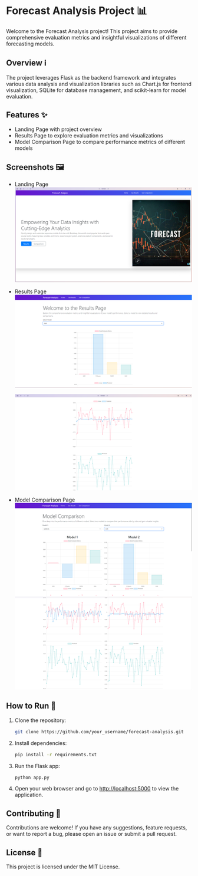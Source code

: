 # Forecast Analysis Project 📊

Welcome to the Forecast Analysis project! This project aims to provide comprehensive evaluation metrics and insightful visualizations of different forecasting models.

## Overview ℹ️

The project leverages Flask as the backend framework and integrates various data analysis and visualization libraries such as Chart.js for frontend visualization, SQLite for database management, and scikit-learn for model evaluation.

## Features ✨

- Landing Page with project overview
- Results Page to explore evaluation metrics and visualizations
- Model Comparison Page to compare performance metrics of different models

## Screenshots 🖼️

- Landing Page
  ![Landing Page](static/data/landingPage.png)

- Results Page
  ![Results Page](static/data/result1.png)

  ![Results Page](static/data/result2.png)

- Model Comparison Page
  ![Comparison Page](static/data/comparison1.png)
  ![Comparison Page](static/data/comparison2.png)

## How to Run 🚀

1. Clone the repository:

   ```bash
   git clone https://github.com/your_username/forecast-analysis.git
   ```

2. Install dependencies:

   ```bash
   pip install -r requirements.txt
   ```

3. Run the Flask app:

   ```bash
   python app.py
   ```

4. Open your web browser and go to [http://localhost:5000](http://localhost:5000) to view the application.

## Contributing 🤝

Contributions are welcome! If you have any suggestions, feature requests, or want to report a bug, please open an issue or submit a pull request.

## License 📝

This project is licensed under the MIT License.

